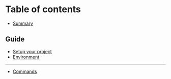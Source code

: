 # Table of contents

* [Summary](README.md)

## Guide

* [Setup your project](guide/setup-your-project.md)
* [Environment](guide/untitled.md)

---

* [Commands](commands.md)

